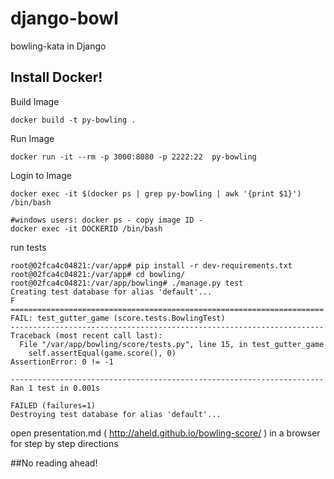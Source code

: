 # django-bowl
bowling-kata in Django

## Install Docker!

Build Image
```
docker build -t py-bowling .

```

Run Image
```
docker run -it --rm -p 3000:8080 -p 2222:22  py-bowling

```

Login to Image
```
docker exec -it $(docker ps | grep py-bowling | awk '{print $1}') /bin/bash

#windows users: docker ps - copy image ID - 
docker exec -it DOCKERID /bin/bash
```

run tests
```
root@02fca4c04821:/var/app# pip install -r dev-requirements.txt 
root@02fca4c04821:/var/app# cd bowling/
root@02fca4c04821:/var/app/bowling# ./manage.py test
Creating test database for alias 'default'...
F
======================================================================
FAIL: test_gutter_game (score.tests.BowlingTest)
----------------------------------------------------------------------
Traceback (most recent call last):
  File "/var/app/bowling/score/tests.py", line 15, in test_gutter_game
    self.assertEqual(game.score(), 0)
AssertionError: 0 != -1

----------------------------------------------------------------------
Ran 1 test in 0.001s

FAILED (failures=1)
Destroying test database for alias 'default'...
```



open presentation.md ( http://aheld.github.io/bowling-score/ ) in a browser for step by step directions

##No reading ahead!
